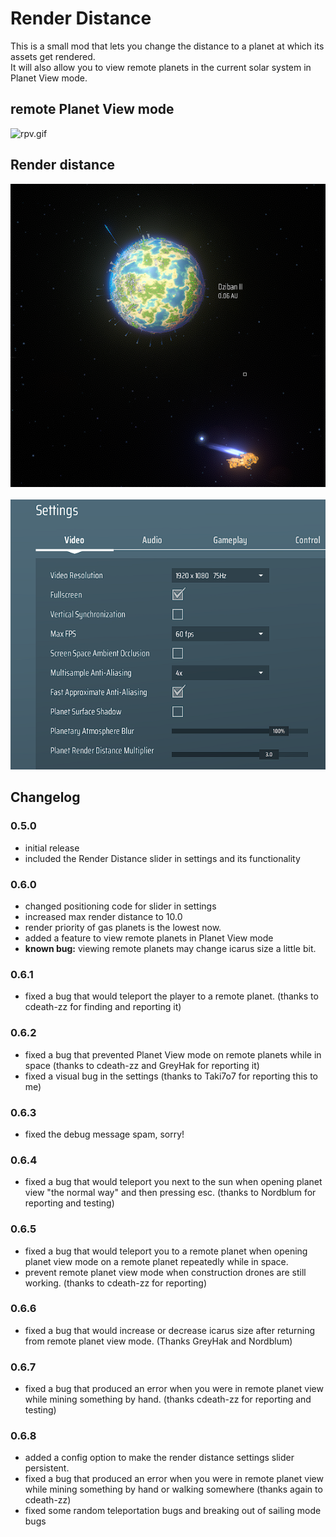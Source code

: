 # Render Distance

This is a small mod that lets you change the distance to a planet at which its assets get rendered.<br>
It will also allow you to view remote planets in the current solar system in Planet View mode.

## remote Planet View mode
![rpv.gif](./preview/remotePlanetView.gif)

## Render distance
![dist.png](./preview/dist.png)<br><br>
![settings.png](./preview/settings.png)

## Changelog
### 0.5.0
- initial release
- included the Render Distance slider in settings and its functionality

### 0.6.0
- changed positioning code for slider in settings
- increased max render distance to 10.0
- render priority of gas planets is the lowest now.
- added a feature to view remote planets in Planet View mode
- <b>known bug:</b> viewing remote planets may change icarus size a little bit.

### 0.6.1
- fixed a bug that would teleport the player to a remote planet. (thanks to cdeath-zz for finding and reporting it)

### 0.6.2
- fixed a bug that prevented Planet View mode on remote planets while in space (thanks to cdeath-zz and GreyHak for reporting it)
- fixed a visual bug in the settings (thanks to Taki7o7 for reporting this to me)

### 0.6.3
- fixed the debug message spam, sorry!

### 0.6.4
- fixed a bug that would teleport you next to the sun when opening planet view "the normal way" and then pressing esc. (thanks to Nordblum for reporting and testing)

### 0.6.5
- fixed a bug that would teleport you to a remote planet when opening planet view mode on a remote planet repeatedly while in space.
- prevent remote planet view mode when construction drones are still working. (thanks to cdeath-zz for reporting)

### 0.6.6
- fixed a bug that would increase or decrease icarus size after returning from remote planet view mode. (Thanks GreyHak and Nordblum)

### 0.6.7
- fixed a bug that produced an error when you were in remote planet view while mining something by hand. (thanks cdeath-zz for reporting and testing)

### 0.6.8
- added a config option to make the render distance settings slider persistent.
- fixed a bug that produced an error when you were in remote planet view while mining something by hand or walking somewhere (thanks again to cdeath-zz)
- fixed some random teleportation bugs and breaking out of sailing mode bugs
